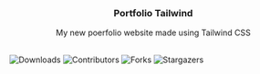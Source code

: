 <br/>
<p align="center">
  <h3 align="center">Portfolio Tailwind</h3>

  <p align="center">
    My new poerfolio website made using Tailwind CSS
    <br/>
    <br/>
  </p>
</p>

![Downloads](https://img.shields.io/github/downloads/iqbalprasettya/portfolio-tailwind/total) ![Contributors](https://img.shields.io/github/contributors/iqbalprasettya/portfolio-tailwind?color=dark-green) ![Forks](https://img.shields.io/github/forks/iqbalprasettya/portfolio-tailwind?style=social) ![Stargazers](https://img.shields.io/github/stars/iqbalprasettya/portfolio-tailwind?style=social) 




